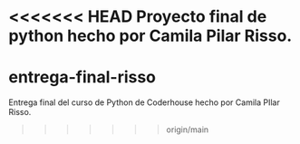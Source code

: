 <<<<<<< HEAD
Proyecto final de python hecho por Camila Pilar Risso.
=======
# entrega-final-risso
Entrega final del curso de Python de Coderhouse hecho por Camila PIlar Risso.
>>>>>>> origin/main
